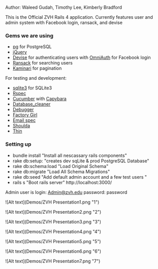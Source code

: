 Author: Waleed Gudah, Timothy Lee, Kimberly Bradford

This is the Official ZVH Rails 4 application. Currently features user and admin system with Facebook login, ransack, and devise 

### Gems we are using

- [pg](http://rubygems.org/gems/pg) for PostgreSQL
- [jQuery](https://github.com/rails/jquery-ujs)
- [Devise](https://github.com/plataformatec/devise) for authenticating users with [OmniAuth](https://github.com/intridea/omniauth) for Facebook login
- [Ransack](https://github.com/activerecord-hackery/ransack) for searching users
- [Kaminari](https://github.com/amatsuda/kaminari) for pagination

For testing and development:
- [sqlite3](http://rubygems.org/gems/sqllite) for SQLite3
- [Rspec](https://github.com/dchelimsky/rspec)
- [Cucumber](https://github.com/aslakhellesoy/cucumber) with [Capybara](https://github.com/jnicklas/capybara)
- [Database_cleaner](https://github.com/bmabey/database_cleaner)
- [Debugger](https://github.com/cldwalker/debugger)
- [Factory Girl](https://github.com/thoughtbot/factory_girl_rails)
- [Email spec](https://github.com/bmabey/email-spec)
- [Shoulda](https://github.com/thoughtbot/shoulda)
- [Thin](https://github.com/macournoyer/thin)

### Setting up
- bundle install "Install all nescassary rails components"
- rake db:setup: "creates dev sqLite & prod PostgreSQL Database"
- rake db:schema:load "Load Original Schema"
- rake db:migrate "Load All Schema Migrations"
- rake db:seed "Add default admin account and a few test users "
- rails s "Boot rails server" http://localhost:3000/

 Admin user is login: Admin@zvh.edu password: password 

![Alt text](Demos/ZVH Presentation1.png "1")

![Alt text](Demos/ZVH Presentation2.png "2")

![Alt text](Demos/ZVH Presentation3.png "3")

![Alt text](Demos/ZVH Presentation4.png "4")

![Alt text](Demos/ZVH Presentation5.png "5")

![Alt text](Demos/ZVH Presentation6.png "6")

![Alt text](Demos/ZVH Presentation7.png "7")
